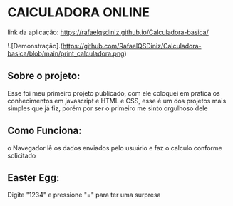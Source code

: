 # CAlCULADORA ONLINE
link da aplicação: https://rafaelqsdiniz.github.io/Calculadora-basica/

!.[Demonstração].(https://github.com/RafaelQSDiniz/Calculadora-basica/blob/main/print_calculadora.png)
## Sobre o projeto:

Esse foi meu primeiro projeto publicado, com ele coloquei em pratica os conhecimentos em javascript e HTML e CSS, esse é um dos projetos mais simples que já fiz, porém por ser o primeiro me sinto orgulhoso dele

## Como Funciona:

o Navegador lê os dados enviados pelo usuário e faz o calculo conforme solicitado

## Easter Egg:
Digite "1234" e pressione "=" para ter uma surpresa
